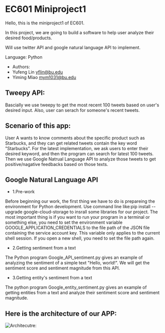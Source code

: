 # EC601 Miniproject1

Hello, this is the miniproject1 of EC601.

In this project, we are going to build a software to help user analyze their desired food/products.

Will use twitter API and google natural language API to implement.

Language: Python

- Authors:
- Yufeng Lin     yflin@bu.edu
- Yiming Miao    mym1031@bu.edu

## Tweepy API:

Bascially we use tweepy to get the most recent 100 tweets based on user's desired input.
Also, user can serach for someone's recent tweets.
## Scenario of this app:
User A wants to know comments about the specific product such as Starbucks, and they can get related tweets contain the key word "Starbucks". For the latest implementation, we ask users to enter their desired keyword, and then the program can search for latest 100 tweets. Then we use Google Natrual Language API to analyze those tweets to get positive/nagative feedbacks based on those texts. 

## Google Natural Language API

- 1.Pre-work

 Before beginning our work, the first thing we have to do is prepareing the environment for Python development. Use command line like:pip install --upgrade google-cloud-storage to insrall some libraries for our project. The most important thing is if you want to run your program in a terminal or something else, you need to set the environment variable GOOGLE_APPLICATION_CREDENTIALS to the file path of the JSON file containing the service account key. This variable only applies to the current shell session. If you open a new shell, you need to set the file path again.
 
- 2.Getting sentiment from a text
 
 The Python program Google_API_sentiment.py gives an example of analyzing the sentiment of a simple text "Hello, world!". We will get the sentiment score and sentiment magnitude from this API.
 
- 3.Getting entity's sentiment from a text

 The python program Google_entity_sentiment.py gives an example of getting entities from a text and analyze their sentiment score and sentiment magnitude.
 
## Here is the architecture of our APP:

![Architecutre: ](https://github.com/Yufeng-L/EC601_miniproject1/blob/master/architecture.png)
